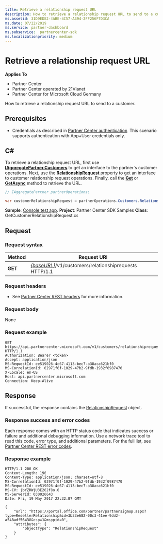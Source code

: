 ```yaml
---
title: Retrieve a relationship request URL
description: How to retrieve a relationship request URL to send to a customer.
ms.assetid: 31D9EDB2-4ABE-4C57-A394-2FF256F7D3CA
ms.date: 07/22/2019
ms.service: partner-dashboard
ms.subservice:  partnercenter-sdk
ms.localizationpriority: medium
---
```


# Retrieve a relationship request URL

**Applies To**

- Partner Center
- Partner Center operated by 21Vianet
- Partner Center for Microsoft Cloud Germany

How to retrieve a relationship request URL to send to a customer.

## <span id="Prerequisites"/><span id="prerequisites"/><span id="PREREQUISITES"/>Prerequisites

- Credentials as described in [Partner Center authentication](partner-center-authentication.md). This scenario supports authentication with App+User credentials only.

## <span id="C_"/><span id="c_"/>C#

To retrieve a relationship request URL, first use [**IAggregatePartner.Customers**](https://docs.microsoft.com/dotnet/api/microsoft.store.partnercenter.ipartner.customers) to get an interface to the partner's customer operations. Next, use the [**RelationshipRequest**](https://docs.microsoft.com/dotnet/api/microsoft.store.partnercenter.customers.icustomercollection.relationshiprequest) property to get an interface to customer relationship request operations. Finally, call the [**Get**](https://docs.microsoft.com/dotnet/api/microsoft.store.partnercenter.relationshiprequests.icustomerrelationshiprequest.get) or [**GetAsync**](https://docs.microsoft.com/dotnet/api/microsoft.store.partnercenter.relationshiprequests.icustomerrelationshiprequest.getasync) method to retrieve the URL.

``` csharp
// IAggregatePartner partnerOperations;

var customerRelationshipRequest = partnerOperations.Customers.RelationshipRequest.Get();
```

**Sample**: [Console test app](console-test-app.md). **Project**: Partner Center SDK Samples **Class**: GetCustomerRelationshipRequest.cs

## <span id="Request"/><span id="request"/><span id="REQUEST"/>Request

### Request syntax

| Method  | Request URI                                                                            |
|---------|----------------------------------------------------------------------------------------|
| **GET** | [*{baseURL}*](partner-center-rest-urls.md)/v1/customers/relationshiprequests HTTP/1.1 |

### Request headers

- See [Partner Center REST headers](headers.md) for more information.

### Request body

None

### Request example

```http
GET https://api.partnercenter.microsoft.com/v1/customers/relationshiprequests HTTP/1.1
Authorization: Bearer <token>
Accept: application/json
MS-RequestId: ee519026-4c67-4113-bec7-a38aca621bf0
MS-CorrelationId: 02971f0f-1029-47b2-9fdb-1932f0987470
X-Locale: en-US
Host: api.partnercenter.microsoft.com
Connection: Keep-Alive
```

## <span id="Response"/><span id="response"/><span id="RESPONSE"/>Response

If successful, the response contains the [RelationshipRequest](relationships-resources.md#relationshiprequest) object.

### Response success and error codes

Each response comes with an HTTP status code that indicates success or failure and additional debugging information. Use a network trace tool to read this code, error type, and additional parameters. For the full list, see [Partner Center REST error codes](error-codes.md).

### Response example

```http
HTTP/1.1 200 OK
Content-Length: 196
Content-Type: application/json; charset=utf-8
MS-CorrelationId: 02971f0f-1029-47b2-9fdb-1932f0987470
MS-RequestId: ee519026-4c67-4113-bec7-a38aca621bf0
MS-CV: jbYZRWjU3E262f8o.0
MS-ServerId: 030020643
Date: Fri, 19 May 2017 22:32:07 GMT

{
    "url": "https://portal.office.com/partner/partnersignup.aspx?type=ResellerRelationship&id=3b33e682-00c3-41ee-9dd2-a548adf56438&csp=1&msppid=0",
    "attributes": {
        "objectType": "RelationshipRequest"
    }
}
```
